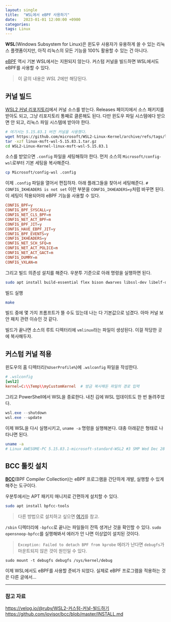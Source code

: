 ```yaml
---
layout: single
title:  "WSL에서 eBPF 사용하기"
date:   2023-01-01 12:00:00 +0900
categories: 
tags: Linux
---
```


**WSL**(Windows Subsystem for Linux)은 윈도우 사용자가 유용하게 쓸 수 있는 리눅스 플랫폼이지만,
아직 리눅스의 모든 기능을 100% 활용할 수 있는 건 아니다. 

[eBPF](https://ebpf.io/) 역시 기본 WSL에서는 지원되지 않는다. 커스텀 커널을 빌드하면 WSL에서도 eBPF를 사용할 수 있다. 

> 이 글의 내용은 *WSL 2*에만 해당된다.


## 커널 빌드

[WSL2 커널 리포지토리](https://github.com/microsoft/WSL2-Linux-Kernel)에서 커널 소스를 받는다. Releases 페이지에서 소스 패키지를 받아도 되고, 그냥 리포지토리 통째로 클론해도 된다. 다만 윈도우 파일 시스템에다 받으면 안 되고, 리눅스 파일 시스템에 받아야 한다.

```sh
# 여기서는 5.15.83.1 버전 커널을 사용했다.
wget https://github.com/microsoft/WSL2-Linux-Kernel/archive/refs/tags/linux-msft-wsl-5.15.83.1.tar.gz
tar -xzf linux-msft-wsl-5.15.83.1.tar.gz
cd WSL2-Linux-Kernel-linux-msft-wsl-5.15.83.1
```

소스를 받았으면 `.config` 파일을 세팅해줘야 한다. 먼저 소스의 `Microsoft/config-wsl`로부터 기본 세팅을 복사해준다.

```sh
cp Microsoft/config-wsl .config
```

이제 `.config` 파일을 열어서 편집하자. 아래 플래그들을 찾아서 세팅해준다. `# CONFIG_IKHEADERS is not set` 이런 부분을 `CONFIG_IKHEADERS=y`처럼 바꾸면 된다. 이 세팅이 적용되어야 eBPF 기능을 사용할 수 있다.

```conf
CONFIG_BPF=y
CONFIG_BPF_SYSCALL=y
CONFIG_NET_CLS_BPF=m
CONFIG_NET_ACT_BPF=m
CONFIG_BPF_JIT=y
CONFIG_HAVE_EBPF_JIT=y
CONFIG_BPF_EVENTS=y
CONFIG_IKHEADERS=y
CONFIG_NET_SCH_SFQ=m
CONFIG_NET_ACT_POLICE=m
CONFIG_NET_ACT_GACT=m
CONFIG_DUMMY=m
CONFIG_VXLAN=m
```

그리고 빌드 의존성 설치를 해준다. 우분투 기준으로 아래 명령을 실행하면 된다.
```sh
sudo apt install build-essential flex bison dwarves libssl-dev libelf-dev
```

빌드 실행
```sh
make
```

빌드 중에 몇 가지 프롬프트가 뜰 수도 있는데 나는 다 기본값으로 넘겼다. 아마 커널 보안 패치 관련 이슈인 것 같다.

빌드가 끝나면 소스의 루트 디렉터리에 `vmlinux`라는 파일이 생성된다. 이걸 적당한 곳에 복사해두자.


## 커스텀 커널 적용

윈도우의 홈 디렉터리(`%UserProfile%`)에 `.wslconfig` 파일을 작성한다.

```conf
# .wslconfig
[wsl2]
kernel=C:\\Temp\\myCustomKernel  # 방금 복사해둔 파일의 경로 입력
```

그리고 PowerShell에서 WSL을 종료한다. 내친 김에 WSL 업데이트도 한 번 돌려주었다.
```powershell
wsl.exe --shutdown
wsl.exe --update
```

이제 WSL을 다시 실행시키고, `uname -a` 명령을 실행해본다. 대충 아래같은 형태로 나타나면 된다.
```sh
uname -a
# Linux AWESOME-PC 5.15.83.1-microsoft-standard-WSL2 #3 SMP Wed Dec 28 12:34:56 KST 2022 x86_64 x86_64 x86_64 GNU/Linux
```


## BCC 툴킷 설치

**[BCC](https://github.com/iovisor/bcc)**(BPF Compiler Collection)는 eBPF 프로그램을 간단하게 개발, 실행할 수 있게 해주는 도구이다.

우분투에서는 APT 패키지 매니저로 간편하게 설치할 수 있다.
```sh
sudo apt install bpfcc-tools
```

> 다른 방법으로 설치하고 싶으면 [여기](https://github.com/iovisor/bcc/blob/master/INSTALL.md)를 참고.

`/sbin` 디렉터리에 `-bpfcc`로 끝나는 파일들이 잔뜩 생겨난 것을 확인할 수 있다. `sudo opensnoop-bpfcc`를 실행해봐서 에러가 안 나면 이상없이 설치된 것이다.

> `Exception: Failed to detach BPF from kprobe` 에러가 난다면 `debugfs`가 마운트되지 않은 것이 원인일 수 있다.
```
sudo mount -t debugfs debugfs /sys/kernel/debug
```

이제 WSL에서도 eBPF를 사용할 준비가 되었다. 실제로 eBPF 프로그램을 적용하는 것은 다른 글에서...

  
---
### 참고 자료
<https://velog.io/@ruby/WSL2-커스텀-커널-빌드하기>  
<https://github.com/iovisor/bcc/blob/master/INSTALL.md>  
